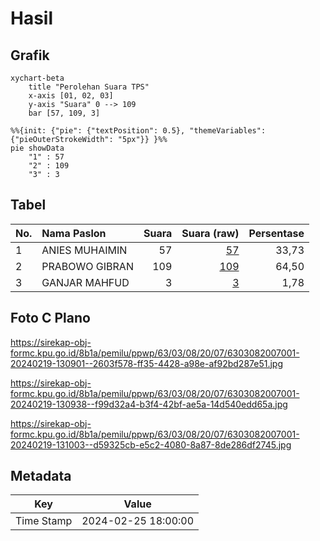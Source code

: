 # Hasil

## Grafik

```mermaid
xychart-beta
    title "Perolehan Suara TPS"
    x-axis [01, 02, 03]
    y-axis "Suara" 0 --> 109
    bar [57, 109, 3]
```

```mermaid
%%{init: {"pie": {"textPosition": 0.5}, "themeVariables": {"pieOuterStrokeWidth": "5px"}} }%%
pie showData
    "1" : 57
    "2" : 109
    "3" : 3
```

## Tabel

| No. | Nama Paslon    | Suara | Suara (raw) | Persentase |
|:--- |:-------------- | -----:| -----------:| ----------:|
| 1   | ANIES MUHAIMIN | 57    | [57][p-1]   | 33,73      |
| 2   | PRABOWO GIBRAN | 109   | [109][p-2]  | 64,50      |
| 3   | GANJAR MAHFUD  | 3     | [3][p-3]    | 1,78       |


[p-1]: https://github.com/gigit-pemilu/pemilu-2024-63-kalimantan-selatan/blob/main/pilpres/hitung-suara/sub/63-kalimantan-selatan/sub/03-banjar/sub/08-simpang-empat/sub/2007-lok-cantung/sub/001-tps/sub/paslon-1.txt
[p-2]: https://github.com/gigit-pemilu/pemilu-2024-63-kalimantan-selatan/blob/main/pilpres/hitung-suara/sub/63-kalimantan-selatan/sub/03-banjar/sub/08-simpang-empat/sub/2007-lok-cantung/sub/001-tps/sub/paslon-2.txt
[p-3]: https://github.com/gigit-pemilu/pemilu-2024-63-kalimantan-selatan/blob/main/pilpres/hitung-suara/sub/63-kalimantan-selatan/sub/03-banjar/sub/08-simpang-empat/sub/2007-lok-cantung/sub/001-tps/sub/paslon-3.txt

## Foto C Plano

https://sirekap-obj-formc.kpu.go.id/8b1a/pemilu/ppwp/63/03/08/20/07/6303082007001-20240219-130901--2603f578-ff35-4428-a98e-af92bd287e51.jpg

https://sirekap-obj-formc.kpu.go.id/8b1a/pemilu/ppwp/63/03/08/20/07/6303082007001-20240219-130938--f99d32a4-b3f4-42bf-ae5a-14d540edd65a.jpg

https://sirekap-obj-formc.kpu.go.id/8b1a/pemilu/ppwp/63/03/08/20/07/6303082007001-20240219-131003--d59325cb-e5c2-4080-8a87-8de286df2745.jpg


## Metadata

| Key        | Value               |
| ---------- | ------------------- |
| Time Stamp | 2024-02-25 18:00:00 |



